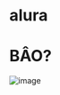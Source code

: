 # alura
# BÂO?
![image](https://github.com/user-attachments/assets/ace9f4cf-e8b6-48c0-bc6c-bb1459fbeb4a)

